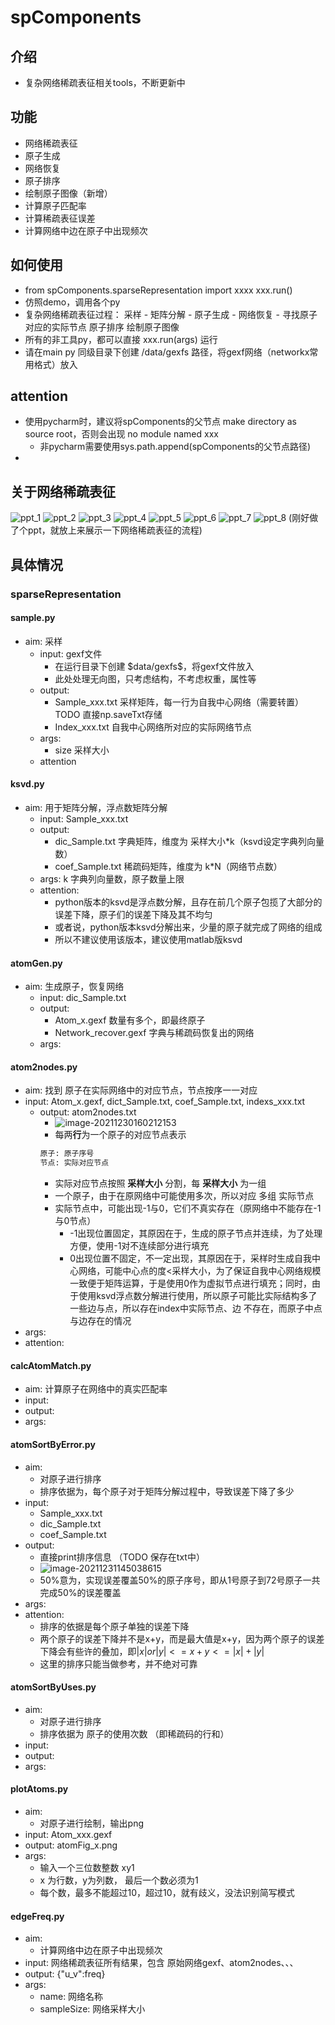 # spComponents

## 介绍
- 复杂网络稀疏表征相关tools，不断更新中

## 功能
- 网络稀疏表征
- 原子生成
- 网络恢复
- 原子排序
- 绘制原子图像（新增）
- 计算原子匹配率
- 计算稀疏表征误差
- 计算网络中边在原子中出现频次

## 如何使用
- from spComponents.sparseRepresentation import xxxx    xxx.run()
- 仿照demo，调用各个py
- 复杂网络稀疏表征过程： 采样 - 矩阵分解 - 原子生成 - 网络恢复 - 寻找原子对应的实际节点
                                                       原子排序
                                                       绘制原子图像
- 所有的非工具py，都可以直接 xxx.run(args) 运行
- 请在main py 同级目录下创建 /data/gexfs 路径，将gexf网络（networkx常用格式）放入

## attention
- 使用pycharm时，建议将spComponents的父节点 make directory as source root，否则会出现 no module named xxx
    - 非pycharm需要使用sys.path.append(spComponents的父节点路径)
- 

## 关于网络稀疏表征
![ppt_1](image/ppt_1.png)
![ppt_2](image/ppt_2.png)
![ppt_3](image/ppt_3.png)
![ppt_4](image/ppt_4.png)
![ppt_5](image/ppt_5.png)
![ppt_6](image/ppt_6.png)
![ppt_7](image/ppt_7.png)
![ppt_8](image/ppt_8.png)
(刚好做了个ppt，就放上来展示一下网络稀疏表征的流程)


## 具体情况
### sparseRepresentation
#### sample.py 
- aim: 采样
    - input: gexf文件
        - 在运行目录下创建 $data/gexfs\$，将gexf文件放入
        - 此处处理无向图，只考虑结构，不考虑权重，属性等
    - output: 
        - Sample_xxx.txt 采样矩阵，每一行为自我中心网络（需要转置） TODO 直接np.saveTxt存储
        - Index_xxx.txt 自我中心网络所对应的实际网络节点
    - args: 
        - size 采样大小
    - attention
#### ksvd.py 
- aim: 用于矩阵分解，浮点数矩阵分解
    - input: Sample_xxx.txt
    - output: 
        - dic_Sample.txt 字典矩阵，维度为 采样大小*k（ksvd设定字典列向量数）
        - coef_Sample.txt 稀疏码矩阵，维度为 k*N（网络节点数）
    - args: k 字典列向量数，原子数量上限
    - attention: 
        - python版本的ksvd是浮点数分解，且存在前几个原子包揽了大部分的误差下降，原子们的误差下降及其不均匀
        - 或者说，python版本ksvd分解出来，少量的原子就完成了网络的组成
        - 所以不建议使用该版本，建议使用matlab版ksvd

#### atomGen.py
- aim: 生成原子，恢复网络
    - input: dic_Sample.txt 
    - output: 
        - Atom_x.gexf 数量有多个，即最终原子
        - Network_recover.gexf 字典与稀疏码恢复出的网络
    - args:

#### atom2nodes.py 
- aim: 找到 原子在实际网络中的对应节点，节点按序一一对应
- input: Atom_x.gexf, dict_Sample.txt, coef_Sample.txt, indexs_xxx.txt
  - output: atom2nodes.txt
      - ![image-20211230160212153](https://gitee.com/huozuo/typoraImage/raw/master/img/image-20211230160212153.png)
      - 每两**行**为一个原子的对应节点表示
      ```txt
    原子: 原子序号
    节点: 实际对应节点
    ```
      - 实际对应节点按照 **采样大小** 分割，每 **采样大小** 为一组
      - 一个原子，由于在原网络中可能使用多次，所以对应 多组 实际节点
      - 实际节点中，可能出现-1与0，它们不真实存在（原网络中不能存在-1与0节点）
        - -1出现位置固定，其原因在于，生成的原子节点并连续，为了处理方便，使用-1对不连续部分进行填充
        - 0出现位置不固定，不一定出现，其原因在于，采样时生成自我中心网络，可能中心点的度<采样大小，为了保证自我中心网络规模一致便于矩阵运算，于是使用0作为虚拟节点进行填充；同时，由于使用ksvd浮点数分解进行使用，所以原子可能比实际结构多了一些边与点，所以存在index中实际节点、边 不存在，而原子中点与边存在的情况
- args:
- attention: 
#### calcAtomMatch.py
- aim: 计算原子在网络中的真实匹配率
- input: 
- output:
- args:
#### atomSortByError.py
- aim: 
  - 对原子进行排序
  - 排序依据为，每个原子对于矩阵分解过程中，导致误差下降了多少
- input: 
  - Sample_xxx.txt
  - dic_Sample.txt
  - coef_Sample.txt
- output:
  - 直接print排序信息 （TODO 保存在txt中）
  - ![image-20211231145038615](https://gitee.com/huozuo/typoraImage/raw/master/img/image-20211231145038615.png)
  - 50%意为，实现误差覆盖50%的原子序号，即从1号原子到72号原子一共完成50%的误差覆盖
- args:
- attention:
  - 排序的依据是每个原子单独的误差下降
  - 两个原子的误差下降并不是x+y，而是最大值是x+y，因为两个原子的误差下降会有些许的叠加，即$|x|or|y|<=x+y<=|x|+|y|$
  - 这里的排序只能当做参考，并不绝对可靠
#### atomSortByUses.py
- aim: 
  - 对原子进行排序
  - 排序依据为 原子的使用次数 （即稀疏码的行和）
- input: 
- output:
- args:

#### plotAtoms.py
- aim: 
  - 对原子进行绘制，输出png
- input: Atom_xxx.gexf
- output: atomFig_x.png
- args: 
    - 输入一个三位数整数 xy1 
    - x 为行数，y为列数， 最后一个数必须为1
    - 每个数，最多不能超过10，超过10，就有歧义，没法识别简写模式
    
#### edgeFreq.py
- aim: 
  - 计算网络中边在原子中出现频次
- input: 网络稀疏表征所有结果，包含 原始网络gexf、atom2nodes、、、
- output: {"u_v":freq} 
- args: 
    - name: 网络名称
    - sampleSize: 网络采样大小
    